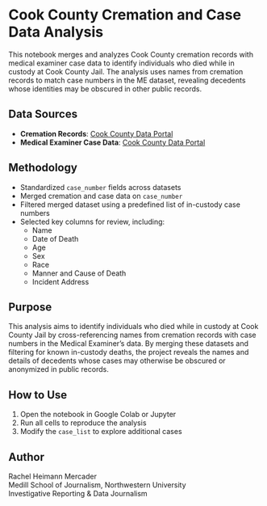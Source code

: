 # Cook County Cremation and Case Data Analysis

This notebook merges and analyzes Cook County cremation records with medical examiner case data to identify individuals who died while in custody at Cook County Jail. The analysis uses names from cremation records to match case numbers in the ME dataset, revealing decedents whose identities may be obscured in other public records.

## Data Sources

- **Cremation Records**: [Cook County Data Portal](https://datacatalog.cookcountyil.gov/)
- **Medical Examiner Case Data**: [Cook County Data Portal](https://datacatalog.cookcountyil.gov/)

## Methodology

- Standardized `case_number` fields across datasets
- Merged cremation and case data on `case_number`
- Filtered merged dataset using a predefined list of in-custody case numbers
- Selected key columns for review, including:
  - Name
  - Date of Death
  - Age
  - Sex
  - Race
  - Manner and Cause of Death
  - Incident Address

## Purpose

This analysis aims to identify individuals who died while in custody at Cook County Jail by cross-referencing names from cremation records with case numbers in the Medical Examiner’s data. By merging these datasets and filtering for known in-custody deaths, the project reveals the names and details of decedents whose cases may otherwise be obscured or anonymized in public records.

## How to Use

1. Open the notebook in Google Colab or Jupyter
2. Run all cells to reproduce the analysis
3. Modify the `case_list` to explore additional cases

## Author

Rachel Heimann Mercader  
Medill School of Journalism, Northwestern University  
Investigative Reporting & Data Journalism
